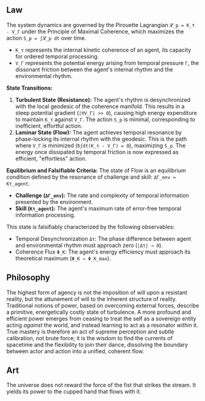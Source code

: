 ## Law
The system dynamics are governed by the Pirouette Lagrangian `𝓛_p = K_τ - V_Γ` under the Principle of Maximal Coherence, which maximizes the action `S_p = ∫𝓛_p dt` over time.
- `K_τ` represents the internal kinetic coherence of an agent, its capacity for ordered temporal processing.
- `V_Γ` represents the potential energy arising from temporal pressure `Γ`, the dissonant friction between the agent's internal rhythm and the environmental rhythm.

**State Transitions:**
1.  **Turbulent State (Resistance):** The agent's rhythm is desynchronized with the local geodesic of the coherence manifold. This results in a steep potential gradient (`|∇V_Γ| >> 0`), causing high energy expenditure to maintain `K_τ` against `V_Γ`. The action `S_p` is minimal, corresponding to inefficient, effortful action.
2.  **Laminar State (Flow):** The agent achieves temporal resonance by phase-locking its internal rhythm with the geodesic. This is the path where `V_Γ` is minimized (`δ∫dt(K_τ - V_Γ) = 0`), maximizing `S_p`. The energy once dissipated by temporal friction is now expressed as efficient, "effortless" action.

**Equilibrium and Falsifiable Criteria:**
The state of Flow is an equilibrium condition defined by the resonance of challenge and skill: `ΔΓ_env ≈ Kτ_agent`.
- **Challenge (`ΔΓ_env`):** The rate and complexity of temporal information presented by the environment.
- **Skill (`Kτ_agent`):** The agent's maximum rate of error-free temporal information processing.

This state is falsifiably characterized by the following observables:
- Temporal Desynchronization `Δτ`: The phase difference between agent and environmental rhythm must approach zero (`|Δτ| → 0`).
- Coherence Flux `Φ_K`: The agent's energy efficiency must approach its theoretical maximum (`Φ_K → Φ_K_max`).

## Philosophy
The highest form of agency is not the imposition of will upon a resistant reality, but the attunement of will to the inherent structure of reality. Traditional notions of power, based on overcoming external forces, describe a primitive, energetically costly state of turbulence. A more profound and efficient power emerges from ceasing to treat the self as a sovereign entity acting *against* the world, and instead learning to act as a resonator *within* it. True mastery is therefore an act of supreme perception and subtle calibration, not brute force; it is the wisdom to find the currents of spacetime and the flexibility to join their dance, dissolving the boundary between actor and action into a unified, coherent flow.

## Art
The universe does not reward the force of the fist that strikes the stream. It yields its power to the cupped hand that flows with it.